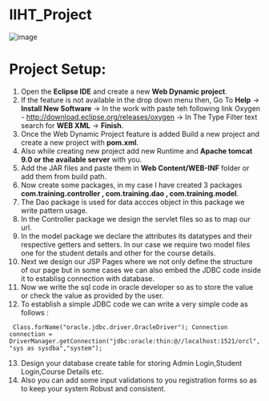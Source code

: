 # IIHT_Project
![image](https://user-images.githubusercontent.com/49730497/191897889-b3b5f641-4fcc-4e5a-8431-2e6dcfd1d722.png)


# Project Setup:

1. Open the **Eclipse IDE** and create a new **Web Dynamic project**.
2. If the feature is not available in the drop down menu then, Go To **Help** -> **Install New Software** -> In the work with paste teh following link Oxygen - http://download.eclipse.org/releases/oxygen -> In The Type Filter text search for **WEB XML** -> **Finish**.
3. Once the Web Dynamic Project feature is added Build a new project and create a new project with **pom.xml**.
4. Also while creating new project add new Runtime and **Apache tomcat 9.0 or the available server** with you.
5. Add the JAR files and paste them in **Web Content/WEB-INF** folder or add them from build path.
6. Now create some packages, in my case I have created 3 packages **com.training.controller , com.training.dao , com.training.model**.
7. The Dao package is used for data accces object in this package we write pattern usage.
8. In the Controller package we design the servlet files so as to map our url.
9. In the model package we declare the attributes its datatypes and their respective getters and setters. In our case we require two model files one for the student details and other for the course details.
10. Next we design our JSP Pages where we not only define the structure of our page but in some cases we can also embed the JDBC code inside it to establisg connection with database.
11. Now we write the sql code in oracle developer so as to store the value or check the value as provided by the user.
12. To establish a simple JDBC code we can write a very simple code as follows :

` Class.forName("oracle.jdbc.driver.OracleDriver");
  Connection connection = DriverManager.getConnection("jdbc:oracle:thin:@//localhost:1521/orcl","sys as sysdba","system");`
  
13. Design your database create table for storing Admin Login,Student Login,Course Details etc.
14. Also you can add some input validations to you registration forms so as to keep your system Robust and consistent.


